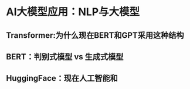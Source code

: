 # AI大模型应用：NLP与大模型

## Transformer:为什么现在BERT和GPT采用这种结构




## BERT：判别式模型 vs 生成式模型





## HuggingFace：现在人工智能和
